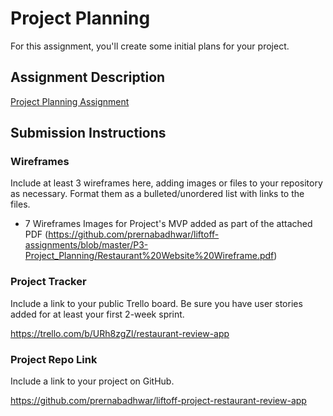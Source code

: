 # Project Planning
For this assignment, you'll create some initial plans for your project.

## Assignment Description
[Project Planning Assignment](https://education.launchcode.org/liftoff/modules/assignments/project-planning)

## Submission Instructions

### Wireframes

Include at least 3 wireframes here, adding images or files to your repository as necessary. Format them as a bulleted/unordered list with links to the files.

* 7 Wireframes Images for Project's MVP added as part of the attached PDF (https://github.com/prernabadhwar/liftoff-assignments/blob/master/P3-Project_Planning/Restaurant%20Website%20Wireframe.pdf)

### Project Tracker

Include a link to your public Trello board. Be sure you have user stories added for at least your first 2-week sprint.

https://trello.com/b/URh8zgZl/restaurant-review-app

### Project Repo Link

Include a link to your project on GitHub.

https://github.com/prernabadhwar/liftoff-project-restaurant-review-app
